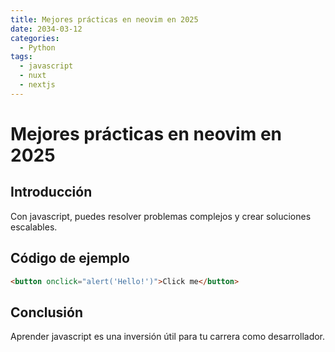 ```yaml
---
title: Mejores prácticas en neovim en 2025
date: 2034-03-12
categories:
  - Python
tags:
  - javascript
  - nuxt
  - nextjs
---
```


# Mejores prácticas en neovim en 2025

## Introducción

Con javascript, puedes resolver problemas complejos y crear soluciones escalables.

## Código de ejemplo

```html
<button onclick="alert('Hello!')">Click me</button>
```

## Conclusión

Aprender javascript es una inversión útil para tu carrera como desarrollador.